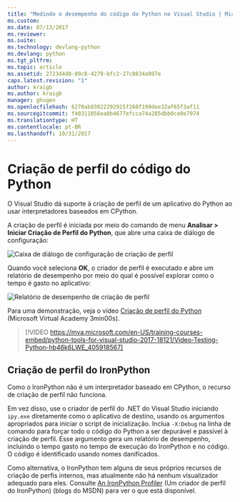 ```yaml
---
title: "Medindo o desempenho do código do Python no Visual Studio | Microsoft Docs"
ms.custom: 
ms.date: 07/13/2017
ms.reviewer: 
ms.suite: 
ms.technology: devlang-python
ms.devlang: python
ms.tgt_pltfrm: 
ms.topic: article
ms.assetid: 2723d4d0-89c8-4279-bfc2-27c0834a997e
caps.latest.revision: "1"
author: kraigb
ms.author: kraigb
manager: ghogen
ms.openlocfilehash: 6270ab83022292915f268f199dee32af65f3af11
ms.sourcegitcommit: f40311056ea0b4677efcca74a285dbb0ce0e7974
ms.translationtype: HT
ms.contentlocale: pt-BR
ms.lasthandoff: 10/31/2017
---
```

# <a name="profiling-python-code"></a>Criação de perfil do código do Python

O Visual Studio dá suporte à criação de perfil de um aplicativo do Python ao usar interpretadores baseados em CPython.

A criação de perfil é iniciada por meio do comando de menu **Analisar > Iniciar Criação de Perfil do Python**, que abre uma caixa de diálogo de configuração:

![Caixa de diálogo de configuração de criação de perfil](media/profiling-start.png)

Quando você seleciona **OK**, o criador de perfil é executado e abre um relatório de desempenho por meio do qual é possível explorar como o tempo é gasto no aplicativo:

![Relatório de desempenho de criação de perfil](media/profiling-results.png)

Para uma demonstração, veja o vídeo [Criação de perfil do Python](https://mva.microsoft.com/en-US/training-courses/python-tools-for-visual-studio-2017-18121?l=hb46k6LWE_405918567) (Microsoft Virtual Academy 3min00s).

> [!VIDEO https://mva.microsoft.com/en-US/training-courses-embed/python-tools-for-visual-studio-2017-18121/Video-Testing-Python-hb46k6LWE_405918567]


## <a name="profiling-for-ironpython"></a>Criação de perfil do IronPython

Como o IronPython não é um interpretador baseado em CPython, o recurso de criação de perfil não funciona.

Em vez disso, use o criador de perfil do .NET do Visual Studio iniciando `ipy.exe` diretamente como o aplicativo de destino, usando os argumentos apropriados para iniciar o script de inicialização. Inclua `-X:Debug` na linha de comando para forçar todo o código do Python a ser depurável e passível à criação de perfil. Esse argumento gera um relatório de desempenho, incluindo o tempo gasto no tempo de execução do IronPython e no código. O código é identificado usando nomes danificados.

Como alternativa, o IronPython tem alguns de seus próprios recursos de criação de perfis internos, mas atualmente não há nenhum visualizador adequado para eles. Consulte [An IronPython Profiler](http://blogs.msdn.com/b/curth/archive/2009/03/29/an-ironpython-profiler.aspx) (Um criador de perfil do IronPython) (blogs do MSDN) para ver o que está disponível.